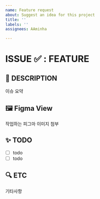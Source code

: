 ```yaml
---
name: Feature request
about: Suggest an idea for this project
title: ''
labels: ''
assignees: AAminha

---
```


# ISSUE ✅ : FEATURE

## 📖 DESCRIPTION

이슈 요약

## 🖼️ Figma View

작업하는 피그마 이미지 첨부

## ✨ TODO

- [ ] todo
- [ ] todo

## 🔍 ETC

기타사항
